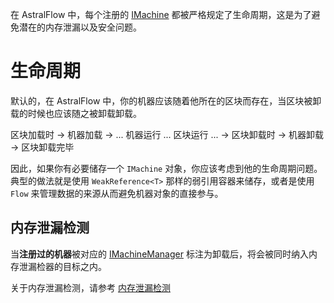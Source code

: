 在 AstralFlow 中，每个注册的 [IMachine](https://flow.bukkit.rip/javadoc/io/ib67/astralflow/machines/IMachine.html)
都被严格规定了生命周期，这是为了避免潜在的内存泄漏以及安全问题。

# 生命周期

默认的，在 AstralFlow 中，你的机器应该随着他所在的区块而存在，当区块被卸载的时候也应该随之被卸载卸载。

区块加载时 -> 机器加载 -> ... 机器运行 ... 区块运行 ... -> 区块卸载时 -> 机器卸载 -> 区块卸载完毕

因此，如果你有必要储存一个 `IMachine` 对象，你应该考虑到他的生命周期问题。典型的做法就是使用 `WeakReference<T>` 那样的弱引用容器来储存，或者是使用 `Flow` 来管理数据的来源从而避免机器对象的直接参与。

## 内存泄漏检测

当**注册过的机器**被对应的 [IMachineManager](https://flow.bukkit.rip/javadoc/io/ib67/astralflow/manager/IMachineManager.html)
标注为卸载后，将会被同时纳入内存泄漏检器的目标之内。

关于内存泄漏检测，请参考 [内存泄漏检测](./misc/memleakcheck.md)

